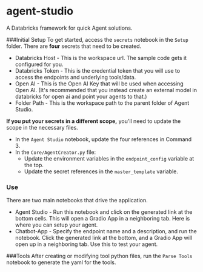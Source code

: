 # agent-studio
A Databricks framework for quick Agent solutions.

###Initial Setup
To get started, access the `secrets` notebook in the `Setup` folder. There are **four** secrets that need to be created.

* Databricks Host - This is the workspace url. The sample code gets it configured for you.
* Databricks Token - This is the credential token that you will use to access the endpoints and underlying tools/data.
* Open AI - This is the Open AI Key that will be used when accessing Open AI. (It's recommended that you instead create an external model in databricks for open ai and point your agents to that.)
* Folder Path - This is the workspace path to the parent folder of Agent Studio.

**If you put your secrets in a different scope,** you'll need to update the scope in the necessary files.
* In the `Agent Studio` notebook, update the four references in Command 3.
* In the `Core/AgentCreator.py` file:
  + Update the environment variables in the `endpoint_config` variable at the top.
  + Update the secret references in the `master_template` variable.

### Use
There are two main notebooks that drive the application.
* Agent Studio - Run this notebook and click on the generated link at the bottom cells. This will open a Gradio App in a neighboring tab. Here is where you can setup your agent.
* Chatbot-App - Specify the endpoint name and a description, and run the notebook. Click the generated link at the bottom, and a Gradio App will open up in a neighboring tab. Use this to test your agent.

###Tools
After creating or modifying tool python files, run the `Parse Tools` notebook to generate the yaml for the tools.